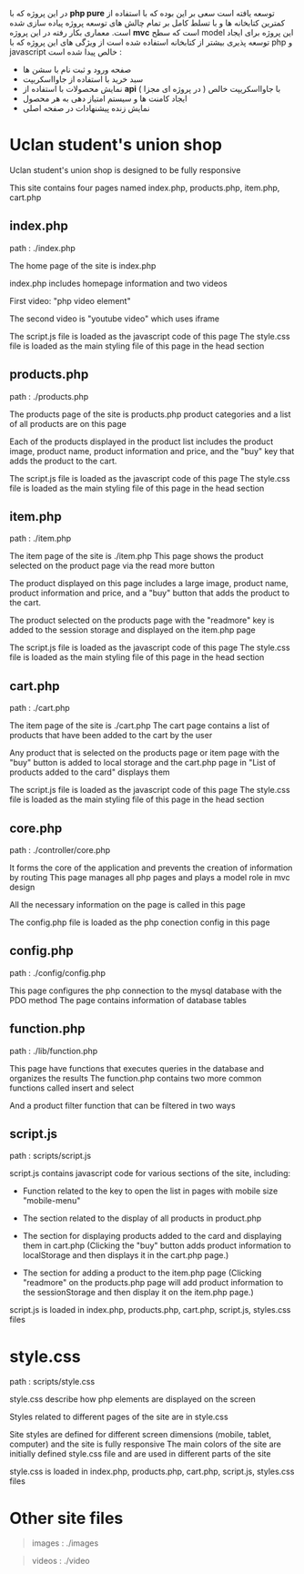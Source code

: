 در این پروژه که با  **php pure** توسعه یافته است سعی بر این بوده که با استفاده از کمترین کتابخانه ها و با تسلط کامل بر تمام چالش های توسعه پروژه پیاده سازی شده است. معماری بکار رفته در این پروژه **mvc** است که سطح model این پروژه برای ایجاد توسعه پذیری بیشتر از کتابخانه استفاده شده است
از ویژگی های این پروژه که با php و javascript خالص پیدا شده است : 

- صفحه ورود و ثبت نام با سشن ها 
- سبد خرید با استفاده از جاوااسکریپت 
- نمایش محصولات با استفاده از **api** با جاوااسکریپت خالص  ( در پروژه ای مجزا )
- ایجاد کامنت ها و سیستم امتیاز دهی به هر محصول 
- نمایش زنده پیشنهادات در صفحه اصلی

# Uclan student's union shop

Uclan student's union shop is designed to be fully responsive

This site contains four pages named index.php, products.php, item.php, cart.php

## index.php

path : ./index.php

The home page of the site is index.php

index.php includes homepage information and two videos

First video: "php video element"

The second video is "youtube video" which uses iframe

The script.js file is loaded as the javascript code of this page
The style.css file is loaded as the main styling file of this page in the head section

## products.php

path : ./products.php

The products page of the site is products.php
product categories and a list of all products are on this page

Each of the products displayed in the product list includes the product image, product name, product information and price, and the "buy" key that adds the product to the cart.

The script.js file is loaded as the javascript code of this page
The style.css file is loaded as the main styling file of this page in the head section

## item.php

path : ./item.php

The item page of the site is ./item.php
This page shows the product selected on the product page via the read more button

The product displayed on this page includes a large image, product name, product information and price, and a "buy" button that adds the product to the cart.

The product selected on the products page with the "readmore" key is added to the session storage and displayed on the item.php page

The script.js file is loaded as the javascript code of this page
The style.css file is loaded as the main styling file of this page in the head section

## cart.php

path : ./cart.php

The item page of the site is ./cart.php
The cart page contains a list of products that have been added to the cart by the user

Any product that is selected on the products page or item page with the "buy" button is added to local storage and the cart.php page in
"List of products added to the card" displays them

The script.js file is loaded as the javascript code of this page
The style.css file is loaded as the main styling file of this page in the head section

## core.php

path : ./controller/core.php

It forms the core of the application and prevents the creation of information by routing
This page manages all php pages and plays a model role in mvc design

All the necessary information on the page is called in this page

The config.php file is loaded as the php conection config in this page

## config.php

path : ./config/config.php

This page configures the php connection to the mysql database with the PDO method
The page contains information of database tables

## function.php

path : ./lib/function.php

This page have functions that executes queries in the database and organizes the results
The function.php contains two more common functions called insert and select

And a product filter function that can be filtered in two ways

## script.js

path : scripts/script.js

script.js contains javascript code for various sections of the site, including:

- Function related to the key to open the list in pages with mobile size "mobile-menu"

- The section related to the display of all products in product.php

- The section for displaying products added to the card and displaying them in cart.php
  (Clicking the "buy" button adds product information to localStorage and then displays it in the cart.php page.)

- The section for adding a product to the item.php page
  (Clicking "readmore" on the products.php page will add product information to the sessionStorage and then display it on the item.php page.)

script.js is loaded in index.php, products.php, cart.php, script.js, styles.css files

# style.css

path : scripts/style.css

style.css describe how php elements are displayed on the screen

Styles related to different pages of the site are in style.css

Site styles are defined for different screen dimensions (mobile, tablet, computer) and the site is fully responsive
The main colors of the site are initially defined style.css file and are used in different parts of the site

style.css is loaded in index.php, products.php, cart.php, script.js, styles.css files

# Other site files

> images : ./images

> videos : ./video
